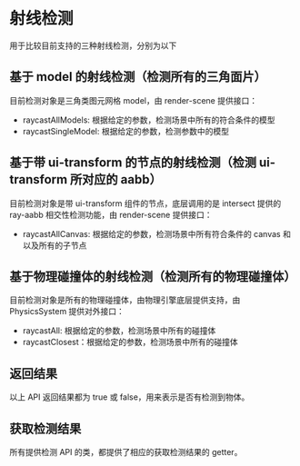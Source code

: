 # 射线检测

用于比较目前支持的三种射线检测，分别为以下

## 基于 model 的射线检测（检测所有的三角面片）

目前检测对象是三角类图元网格 model，由 render-scene 提供接口：

- raycastAllModels: 根据给定的参数，检测场景中所有的符合条件的模型
- raycastSingleModel: 根据给定的参数，检测参数中的模型

## 基于带 ui-transform 的节点的射线检测（检测 ui-transform 所对应的 aabb）

目前检测对象是带 ui-transform 组件的节点，底层调用的是 intersect 提供的 ray-aabb 相交性检测功能，由 render-scene 提供接口：

- raycastAllCanvas: 根据给定的参数，检测场景中所有符合条件的 canvas 和以及所有的子节点

## 基于物理碰撞体的射线检测（检测所有的物理碰撞体）

目前检测对象是所有的物理碰撞体，由物理引擎底层提供支持，由 PhysicsSystem 提供对外接口：

- raycastAll: 根据给定的参数，检测场景中所有的碰撞体
- raycastClosest：根据给定的参数，检测场景中所有的碰撞体

## 返回结果

以上 API 返回结果都为 true 或 false，用来表示是否有检测到物体。

## 获取检测结果

所有提供检测 API 的类，都提供了相应的获取检测结果的 getter。
